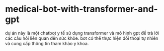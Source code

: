 # medical-bot-with-transformer-and-gpt
dự án này là một chatbot y tế sử dụng transformer và mô hình gpt để trả lời các câu hỏi liên quan đến sức khỏe. bot có thể thực hiện đối thoại tự nhiên và cung cấp thông tin tham khảo y khoa.

